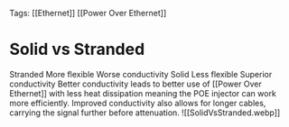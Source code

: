 Tags: [[Ethernet]] [[Power Over Ethernet]] 
# Solid vs Stranded
Stranded
	More flexible
	Worse conductivity
Solid
	Less flexible
	Superior conductivity
Better conductivity leads to better use of [[Power Over Ethernet]] with less heat dissipation meaning the POE injector can work more efficiently.
Improved conductivity also allows for longer cables, carrying the signal further before attenuation.
![[SolidVsStranded.webp]]
